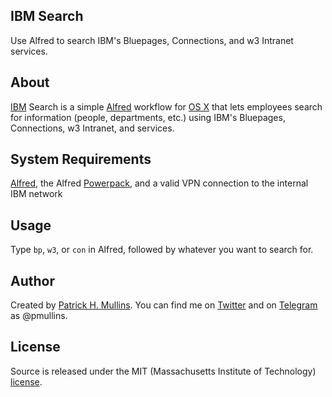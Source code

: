 ## IBM Search

Use Alfred to search IBM's Bluepages, Connections, and w3 Intranet services.

## About

[IBM](https://twitter.com/IBM) Search is a simple [Alfred](http://www.alfredapp.com/) workflow for [OS X](https://www.apple.com/osx/) that lets employees search for information (people, departments, etc.) using IBM's Bluepages, Connections, w3 Intranet, and services.

## System Requirements

[Alfred](http://www.alfredapp.com/), the Alfred [Powerpack](http://www.alfredapp.com/powerpack/), and a valid VPN connection to the internal IBM network

## Usage

Type `bp`, `w3`, or `con` in Alfred, followed by whatever you want to search for.

## Author
Created by [Patrick H. Mullins](http://www.pmullins.net/about). You can find me on  [Twitter](https://twitter.com/phmullins) and on [Telegram](https://telegram.org/) as @pmullins.

## License
Source is released under the MIT (Massachusetts Institute of Technology) [license](license.md).